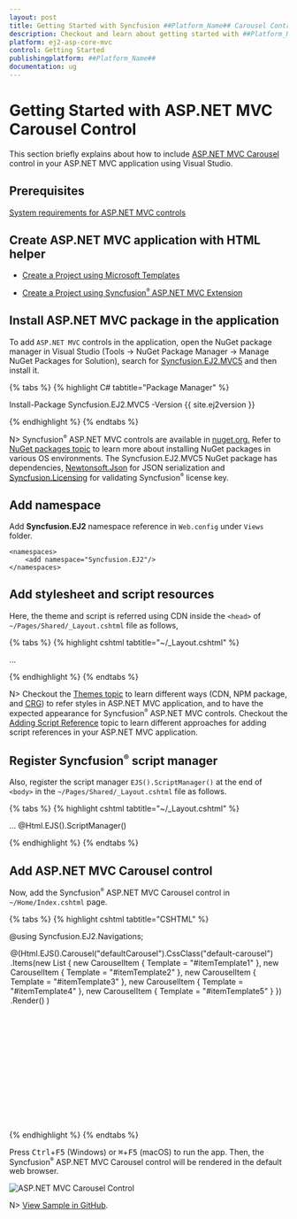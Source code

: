 ```yaml
---
layout: post
title: Getting Started with Syncfusion ##Platform_Name## Carousel Control | Syncfusion
description: Checkout and learn about getting started with ##Platform_Name## Carousel control of Syncfusion Essential JS 2 and more details.
platform: ej2-asp-core-mvc
control: Getting Started
publishingplatform: ##Platform_Name##
documentation: ug
---
```


# Getting Started with ASP.NET MVC Carousel Control

This section briefly explains about how to include [ASP.NET MVC Carousel](https://www.syncfusion.com/aspnet-mvc-ui-controls/carousel) control in your ASP.NET MVC application using Visual Studio.

## Prerequisites

[System requirements for ASP.NET MVC controls](https://ej2.syncfusion.com/aspnetmvc/documentation/system-requirements)

## Create ASP.NET MVC application with HTML helper

* [Create a Project using Microsoft Templates](https://learn.microsoft.com/en-us/aspnet/mvc/overview/getting-started/introduction/getting-started#create-your-first-app)

* [Create a Project using Syncfusion<sup style="font-size:70%">&reg;</sup> ASP.NET MVC Extension](https://ej2.syncfusion.com/aspnetmvc/documentation/getting-started/project-template)

## Install ASP.NET MVC package in the application

To add `ASP.NET MVC` controls in the application, open the NuGet package manager in Visual Studio (Tools → NuGet Package Manager → Manage NuGet Packages for Solution), search for [Syncfusion.EJ2.MVC5](https://www.nuget.org/packages/Syncfusion.EJ2.MVC5) and then install it.

{% tabs %}
{% highlight C# tabtitle="Package Manager" %}

Install-Package Syncfusion.EJ2.MVC5 -Version {{ site.ej2version }}

{% endhighlight %}
{% endtabs %}

N> Syncfusion<sup style="font-size:70%">&reg;</sup> ASP.NET MVC controls are available in [nuget.org.](https://www.nuget.org/packages?q=syncfusion.EJ2) Refer to [NuGet packages topic](https://ej2.syncfusion.com/aspnetmvc/documentation/nuget-packages) to learn more about installing NuGet packages in various OS environments. The Syncfusion.EJ2.MVC5 NuGet package has dependencies, [Newtonsoft.Json](https://www.nuget.org/packages/Newtonsoft.Json/) for JSON serialization and [Syncfusion.Licensing](https://www.nuget.org/packages/Syncfusion.Licensing/) for validating Syncfusion<sup style="font-size:70%">&reg;</sup> license key.

## Add namespace

Add **Syncfusion.EJ2** namespace reference in `Web.config` under `Views` folder.

```
<namespaces>
    <add namespace="Syncfusion.EJ2"/>
</namespaces>
```

## Add stylesheet and script resources

Here, the theme and script is referred using CDN inside the `<head>` of `~/Pages/Shared/_Layout.cshtml` file as follows,

{% tabs %}
{% highlight cshtml tabtitle="~/_Layout.cshtml" %}

<head>
    ...
    <!-- Syncfusion ASP.NET MVC controls styles -->
    <link rel="stylesheet" href="https://cdn.syncfusion.com/ej2/{{ site.ej2version }}/fluent.css" />
    <!-- Syncfusion ASP.NET MVC controls scripts -->
    <script src="https://cdn.syncfusion.com/ej2/{{ site.ej2version }}/dist/ej2.min.js"></script>
</head>

{% endhighlight %}
{% endtabs %}

N> Checkout the [Themes topic](https://ej2.syncfusion.com/aspnetmvc/documentation/appearance/theme) to learn different ways (CDN, NPM package, and [CRG](https://ej2.syncfusion.com/aspnetmvc/documentation/common/custom-resource-generator)) to refer styles in ASP.NET MVC application, and to have the expected appearance for Syncfusion<sup style="font-size:70%">&reg;</sup> ASP.NET MVC controls. Checkout the [Adding Script Reference](https://ej2.syncfusion.com/aspnetmvc/documentation/common/adding-script-references) topic to learn different approaches for adding script references in your ASP.NET MVC application.

## Register Syncfusion<sup style="font-size:70%">&reg;</sup> script manager

Also, register the script manager `EJS().ScriptManager()` at the end of `<body>` in the `~/Pages/Shared/_Layout.cshtml` file as follows.

{% tabs %}
{% highlight cshtml tabtitle="~/_Layout.cshtml" %}

<body>
...
    <!-- Syncfusion ASP.NET MVC Script Manager -->
    @Html.EJS().ScriptManager()
</body>

{% endhighlight %}
{% endtabs %}

## Add ASP.NET MVC Carousel control

Now, add the Syncfusion<sup style="font-size:70%">&reg;</sup> ASP.NET MVC Carousel control in `~/Home/Index.cshtml` page.

{% tabs %}
{% highlight cshtml tabtitle="CSHTML" %}

@using Syncfusion.EJ2.Navigations;

<div class="col-lg-12 control-section default-carousel-section">
    <div class="e-sample-resize-container carousel-sample">
        @(Html.EJS().Carousel("defaultCarousel").CssClass("default-carousel")
            .Items(new List<CarouselItem> {
                new CarouselItem { Template = "#itemTemplate1"  },
                new CarouselItem { Template = "#itemTemplate2"  },
                new CarouselItem { Template = "#itemTemplate3"  },
                new CarouselItem { Template = "#itemTemplate4"  },
                new CarouselItem { Template = "#itemTemplate5"  }
            })
            .Render()
        )
    </div>
</div>
<script id="itemTemplate1" type="text/x-template">
    <figure class="img-container">
        <img src="https://ej2.syncfusion.com/aspnetmvc/Content/carousel/images/bridge.jpg" alt="bridge" style="height:100%; width: 100%;" />
        <figcaption class="img-caption">Golden Gate Bridge, San Francisco</figcaption>
    </figure>
</script>
<script id="itemTemplate2" type="text/x-template">
    <figure class="img-container">
        <img src="https://ej2.syncfusion.com/aspnetmvc/Content/carousel/images/trees.jpg" alt="spring_trees" style="height:100%; width: 100%;" />
        <figcaption class="img-caption">Spring Flower Trees</figcaption>
    </figure>
</script>
<script id="itemTemplate3" type="text/x-template">
    <figure class="img-container">
        <img src="https://ej2.syncfusion.com/aspnetmvc/Content/carousel/images/waterfall.jpg" alt="waterfall" style="height:100%; width: 100%;" />
        <figcaption class="img-caption">Oddadalen Waterfalls, Norway</figcaption>
    </figure>
</script>
<script id="itemTemplate4" type="text/x-template">
    <figure class="img-container">
        <img src="https://ej2.syncfusion.com/aspnetmvc/Content/carousel/images/sea.jpg" alt="sea" style="height:100%; width: 100%;" />
        <figcaption class="img-caption">Anse Source d'Argent, Seychelles</figcaption>
    </figure>
</script>
<script id="itemTemplate5" type="text/x-template">
    <figure class="img-container">
        <img src="https://ej2.syncfusion.com/aspnetmvc/Content/carousel/images/rocks.jpeg" alt="rocks" style="height:100%; width: 100%;" />
        <figcaption class="img-caption">Stonehenge, England</figcaption>
    </figure>
</script>

<style>
    .default-carousel-section .carousel-sample {
        margin: 0 auto 2em;
        max-width: 500px;
        height: 300px;
    }

    .default-carousel .e-carousel-items .e-carousel-item .img-container {
        height: 100%;
    }

    .default-carousel .e-carousel-items .e-carousel-item .img-caption {
        bottom: 4em;
        color: #fff;
        font-size: 12pt;
        height: 2em;
        position: relative;
        padding: 0.3em 1em;
        text-align: center;
        width: 100%;
    }
</style>

{% endhighlight %}
{% endtabs %}

Press <kbd>Ctrl</kbd>+<kbd>F5</kbd> (Windows) or <kbd>⌘</kbd>+<kbd>F5</kbd> (macOS) to run the app. Then, the Syncfusion<sup style="font-size:70%">&reg;</sup> ASP.NET MVC Carousel control will be rendered in the default web browser.

![ASP.NET MVC Carousel Control](images/carousel-control.png)

N> [View Sample in GitHub](https://github.com/SyncfusionExamples/ASP-NET-MVC-Getting-Started-Examples/tree/main/Carousel/ASP.NET%20MVC%20Razor%20Examples).
